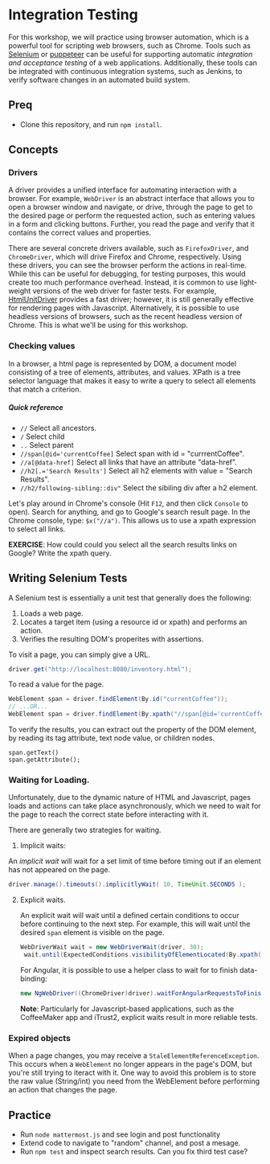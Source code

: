 # Integration Testing

For this workshop, we will practice using browser automation, which is a powerful tool for scripting web browsers, such as Chrome. Tools such as [Selenium](http://www.seleniumhq.org/) or [puppeteer](https://flood.io/blog/selenium-vs-puppeteer-for-test-automation-is-a-new-leader-emerging/) can be useful for supporting automatic *integration and acceptance testing* of a web applications. Additionally, these tools can be integrated with continuous integration systems, such as Jenkins, to verify software changes in an automated build system.

## Preq

* Clone this repository, and run `npm install`.

## Concepts

### Drivers

A driver provides a unified interface for automating interaction with a browser. For example, `WebDriver` is an abstract interface that allows you to open a browser window and navigate, or drive, through the page to get to the desired page or perform the requested action, such as entering values in a form and clicking buttons. Further, you read the page and verify that it contains the correct values and properties.

There are several concrete drivers available, such as `FirefoxDriver`, and `ChromeDriver`, which will drive Firefox and Chrome, respectively. Using these drivers, you can see the browser perform the actions in real-time. While this can be useful for debugging, for testing purposes, this would create too much performance overhead. Instead, it is common to use light-weight versions of the web driver for faster tests. For example, [HtmlUnitDriver](https://github.com/SeleniumHQ/selenium/wiki/HtmlUnitDriver) provides a fast driver; however, it is still generally effective for rendering pages with Javascript. Alternatively, it is possible to use headless versions of browsers, such as the recent headless version of Chrome. This is what we'll be using for this workshop.

### Checking values

In a browser, a html page is represented by DOM, a document model consisting of a tree of elements, attributes, and values. XPath is a tree selector language that makes it easy to write a query to select all elements that match a criterion.

##### Quick reference

* `//` Select all ancestors.
* `/` Select child
* `..` Select parent
* `//span[@id='currentCoffee]` Select span with id = "currrentCoffee".
* `//a[@data-href]` Select all links that have an attribute "data-href".
* `//h2[.='Search Results']` Select all h2 elements with value = "Search Results".
* `//h2/following-sibling::div"` Select the sibiling div after a h2 element.

Let's play around in Chrome's console (Hit `F12`, and then click `Console` to open).  Search for anything, and go to Google's search result page.  In the Chrome console, type: `$x("//a")`. This allows us to use a xpath expression to select all links.

**EXERCISE**: How could could you select all the search results links on Google? Write the xpath query.

## Writing Selenium Tests

A Selenium test is essentially a unit test that generally does the following:

1. Loads a web page.
2. Locates a target item (using a resource id or xpath) and performs an action.
3. Verifies the resulting DOM's properites with assertions.

To visit a page, you can simply give a URL.

```java
driver.get("http://localhost:8080/inventory.html");
```

To read a value for the page.

```java
WebElement span = driver.findElement(By.id("currentCoffee"));
// ...OR...
WebElement span = driver.findElement(By.xpath("//span[@id='currentCoffee']"));
```

To verify the results, you can extract out the property of the DOM element, by reading its tag attribute, text node value, or children nodes.

```
span.getText()
span.getAttribute();
```

### Waiting for Loading.

Unfortunately, due to the dynamic nature of HTML and Javascript, pages loads and actions can take place asynchronously, which we need to wait for the page to reach the correct state before interacting with it.

There are generally two strategies for waiting. 

1. Implicit waits:

An *implicit wait* will wait for a set limit of time before timing out if an element has not appeared on the page. 

   ```java
   driver.manage().timeouts().implicitlyWait( 10, TimeUnit.SECONDS );
   ```

2. Explicit waits.

   An explicit wait will wait until a defined certain conditions to occur before continuing to the next step. For example, this will wait until the desired `span` element is visible on the page.

   ```java
   WebDriverWait wait = new WebDriverWait(driver, 30);
	wait.until(ExpectedConditions.visibilityOfElementLocated(By.xpath("//span[@id='currentCoffee']")));
   ```

   For Angular, it is possible to use a helper class to wait for to finish data-binding:

   ```java
   new NgWebDriver((ChromeDriver)driver).waitForAngularRequestsToFinish();
   ```
   **Note**: Particularly for Javascript-based applications, such as the CoffeeMaker app and iTrust2, explicit waits result in more reliable tests.

### Expired objects

When a page changes, you may receive a `StaleElementReferenceException`. This occurs when a `WebElement` no longer appears in the page's DOM, but you're still trying to iteract with it. One way to avoid this problem is to store the raw value (String/int) you need from the WebElement before performing an action that changes the page.

## Practice

* Run `node mattermost.js` and see login and post functionality
* Extend code to navigate to "random" channel, and post a mesage.
* Run `npm test` and inspect search results. Can you fix third test case?


